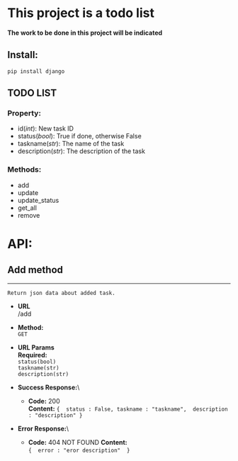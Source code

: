 # This project is a todo list

**The work to be done in this project will be indicated**

## **Install:**

`pip install django`

## TODO LIST
### Property:
- id(*int*): New task ID
- status(*bool*): True if done, otherwise False
- taskname(*str*): The name of the task
- description(*str*): The description of the task

### Methods:
- add
- update
- update_status
- get_all
- remove

# API:

## **Add method**
----
	Return json data about added task.

- **URL**\
	/add

- **Method:**\
  `GET`

- **URL Params**\
  **Required:**\
  `status(bool)`\
  `taskname(str)`\
  `description(str)` 

- **Success Response:**\

  - **Code:** 200\
    **Content:**
           `{ 
              status : False,
              taskname : "taskname", 
              description : "description"
            }`
 
- **Error Response:**\

  - **Code:** 404 NOT FOUND
    **Content:**\
           `{ 
              error : "eror description" 
            }`